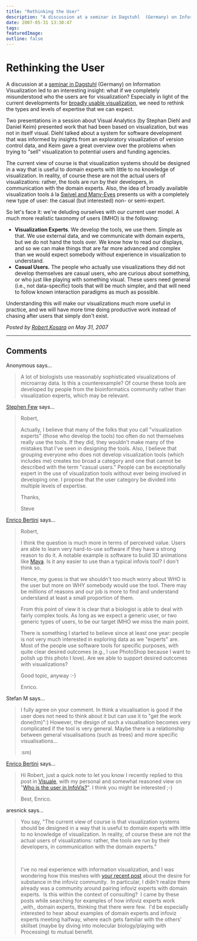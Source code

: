 ```yaml
---
title: "Rethinking the User"
description: "A discussion at a seminar in Dagstuhl  (Germany) on Information Visualization has led to an interesting insight: what if we completely misunderstood who the users are for visualization? Especially in light of the current developments for broadly usable visualization, we need to rethink the types and levels of expertise that we can expect."
date: 2007-05-31 13:30:47
tags: 
featuredImage: 
outline: false
---
```


# Rethinking the User

A discussion at a <a href="http://kathrin.dagstuhl.de/07221/">seminar in Dagstuhl</a> (Germany) on Information Visualization led to an interesting insight: what if we completely misunderstood who the users are for visualization? Especially in light of the current developments for <a href="/blog/visualization-sets-information-free.html">broadly usable visualization</a>, we need to rethink the types and levels of expertise that we can expect.

Two presentations in a session about Visual Analytics (by Stephan Diehl and Daniel Keim) presented work that had been based on visualization, but was not in itself visual. Diehl talked about a system for software development that was informed by insights from an exploratory visualization of version control data, and Keim gave a great overview over the problems when trying to "sell" visualization to potential users and funding agencies.

The current view of course is that visualization systems should be designed in a way that is useful to domain experts with little to no knowledge of visualization. In reality, of course these are not the actual users of visualizations: rather, the tools are run by their developers, in communication with the domain experts. Also, the idea of broadly available visualization tools á la <a href="/VisCrit/Swivel-vs-Many-Eyes.html">Swivel and Many-Eyes</a> presents us with a completely new type of user: the casual (but interested) non- or semi-expert.

So let's face it: we're deluding ourselves with our current user model. A much more realistic taxonomy of users (IMHO) is the following:
<ul>
	<li><strong>Visualization Experts</strong>. We develop the tools, we use them. Simple as that. We use external data, and we communicate with domain experts, but we do not hand the tools over. We know how to read our displays, and so we can make things that are far more advanced and complex than we would expect somebody without experience in visualization to understand.</li>
	<li><strong>Casual Users.</strong> The people who actually use visualizations they did not develop themselves are casual users, who are curious about something, or who just like playing with something visual. These users need general (i.e., not data-specific) tools that will be much simpler, and that will need to follow known interaction paradigms as much as possible.</li>
</ul>
Understanding this will make our visualizations much more useful in practice, and we will have more time doing productive work instead of chasing after users that simply don't exist.


_Posted by <a href="/about">Robert Kosara</a> on May 31, 2007_


<aside class="comments">

---
## Comments

Anonymous says…
>	A lot of biologists use reasonably sophisticated visualizations of microarray data. Is this a counterexample? Of course these tools are developed by people from the bioinformatics community rather than visualization experts, which may be relevant.

<a href="http://www.perceptualedge.com" rel="nofollow noopener" target="_blank">Stephen Few</a> says…
>	Robert,
>	
>	Actually, I believe that many of the folks that you call "visualization experts" (those who develop the tools) too often do not themselves really use the tools. If they did, they wouldn't make many of the mistakes that I've seen in designing the tools. Also, I believe that grouping everyone who does not develop visualization tools (which includes me) creates too broad a category and one that cannot be described with the term "casual users." People can be exceptionally expert in the use of visualization tools without ever being involved in developing one. I propose that the user category be divided into multiple levels of expertise. 
>	
>	Thanks,
>	
>	Steve

<a href="http://diuf.unifr.ch/people/bertinie/visuale/" rel="nofollow noopener" target="_blank">Enrico Bertini</a> says…
>	Robert,
>	
>	I think the question is much more in terms of perceived value. Users are able to learn very hard-to-use software if they have a strong reason to do it. A notable example is software to build 3D animations like <a href="http://usa.autodesk.com/adsk/servlet/index?siteID=123112&id=7635018">Maya</a>. Is it any easier to use than a typical infovis tool? I don't think so.
>	
>	Hence, my guess is that we shouldn't too much worry about WHO is the user but more on WHY somebody would use the tool. There may be millions of reasons and our job is more to find and understand understand at least a small proportion of them.
>	
>	From this point of view it is clear that a biologist is able to deal with fairly complex tools. As long as we expect a generic user, or two generic types of users, to be our target IMHO we miss the main point.
>	
>	There is something I started to believe since at least one year: people is not very much interested in exploring data as we "experts" are. Most of the people use software tools for specific purposes, with quite clear desired outcomes (e.g., I use PhotoShop because I want to polish up this photo I love). Are we able to support desired outcomes with visualizations?
>	
>	Good topic, anyway :-)
>	
>	Enrico.

Stefan M says…
>	I fully agree on your comment. In think a visualisation is good if the user does not need to think about it but can use it to "get the work done(tm)":) However, the design of such a visualisation becomes very complicated if the tool is very general. Maybe there is a relationship between general visualisations (such as trees) and more specific visualisations...
>	
>	:sm)

<a href="http://diuf.unifr.ch/people/bertinie/visuale/" rel="nofollow noopener" target="_blank">Enrico Bertini</a> says…
>	Hi Robert, just a quick note to let you know I recently replied to this post in <a href="http://diuf.unifr.ch/people/bertinie/visuale/">Visuale</a>, with my personal and somewhat reasoned view on "<a href="http://diuf.unifr.ch/people/bertinie/visuale/2007/07/whos_the_user_in_infovis.html">Who is the user in InfoVis?</a>". I think you might be interested ;-)
>	
>	Best,
>	Enrico.

aresnick says…
>	<p>You say, "The current view of course is that visualization systems should be designed in a way that is useful to domain experts with little to no knowledge of visualization. In reality, of course these are not the actual users of visualizations: rather, the tools are run by their developers, in communication with the domain experts."</p>
>	<p>&nbsp;</p>
>	<p>I've no real experience with information visualization, and I was wondering how this meshes with <a href="../../blog/2009/a-better-vis-web-community.html">your recent post</a> about the desire for substance in the infoviz community.&nbsp; In particular, I didn't realize there already was a community around pairing infoviz experts with domain experts.&nbsp; Is this within the context of consulting?&nbsp; I came by these posts while searching for examples of how infoviz experts work _with_ domain experts, thinking that there were few.&nbsp; I'd be especially interested to hear about examples of domain experts and infoviz experts meeting halfway, where each gets familiar with the others' skillset (maybe by diving into molecular biology/playing with Processing) to mutual benefit.</p>

</aside>

